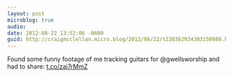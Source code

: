 ```yaml
---
layout: post
microblog: true
audio: 
date: 2012-08-22 13:52:06 -0600
guid: http://craigmcclellan.micro.blog/2012/08/22/t238362934303150080.html
---
```

Found some funny footage of me tracking guitars for @gwellsworship and had to share:  [t.co/zai7rMmZ](http://t.co/zai7rMmZ)
